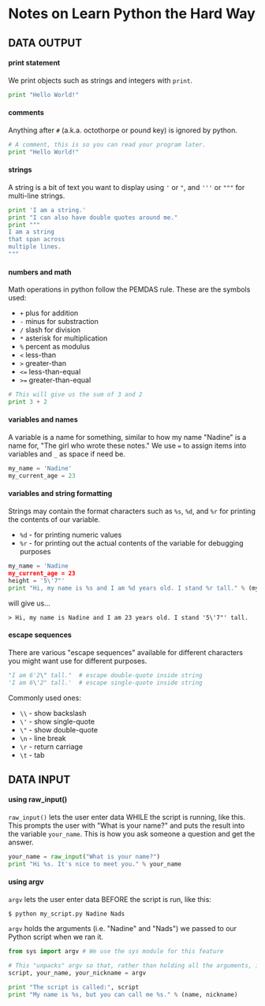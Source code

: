 # Notes on Learn Python the Hard Way

## DATA OUTPUT
#### print statement
We print objects such as strings and integers with `print`.
```python
print "Hello World!"
```

#### comments
Anything after `#` (a.k.a. octothorpe or pound key) is ignored by python.
```python
# A comment, this is so you can read your program later.
print "Hello World!"
```

#### strings
A string is a bit of text you want to display using `'` or `"`, and `'''` or `"""` for multi-line strings.
```python
print 'I am a string.'
print "I can also have double quotes around me."
print """
I am a string
that span across
multiple lines.
"""
```

#### numbers and math
Math operations in python follow the PEMDAS rule. These are the symbols used:
- `+` plus for addition
- `-` minus for substraction
- `/` slash for division
- `*` asterisk for multiplication
- `%` percent as modulus
- `<` less-than
- `>` greater-than
- `<=` less-than-equal
- `>=` greater-than-equal

```python
# This will give us the sum of 3 and 2
print 3 + 2
```

#### variables and names
A variable is a name for something, similar to how my name "Nadine" is a name for, "The girl who wrote these notes."
We use `=` to assign items into variables and `_` as space if need be.
```python
my_name = 'Nadine'
my_current_age = 23
```

#### variables and string formatting
Strings may contain the format characters such as `%s`, `%d`, and `%r` for printing the contents of our variable.
- `%d` - for printing numeric values
- `%r` - for printing out the actual contents of the variable for debugging purposes

```python
my_name = 'Nadine
my_current_age = 23
height = '5\'7"'
print "Hi, my name is %s and I am %d years old. I stand %r tall." % (my_name, my_current_age, height)
```
will give us...
```
> Hi, my name is Nadine and I am 23 years old. I stand '5\'7"' tall.
```

#### escape sequences
There are various "escape sequences" available for different characters you might want use for different purposes.
```python
"I am 6'2\" tall."  # escape double-quote inside string
'I am 6\'2" tall.'  # escape single-quote inside string
```
Commonly used ones:
- `\\` - show backslash
- `\'` - show single-quote
- `\"` - show double-quote
- `\n` - line break
- `\r` - return carriage
- `\t` - tab

## DATA INPUT

#### using raw_input()
`raw_input()` lets the user enter data WHILE the script is running, like this.
This prompts the user with "What is your name?" and puts the result into the variable `your_name`. This is how you ask someone a question and get the answer.
```python
your_name = raw_input("What is your name?")
print "Hi %s. It's nice to meet you." % your_name
```

#### using argv
`argv` lets the user enter data BEFORE the script is run, like this:
```
$ python my_script.py Nadine Nads
```
`argv` holds the arguments (i.e. "Nadine" and "Nads") we passed to our Python script when we ran it.
```python
from sys import argv # We use the sys module for this feature

# This "unpacks" argv so that, rather than holding all the arguments, it gets assigned to variables we can work with.
script, your_name, your_nickname = argv

print "The script is called:", script
print "My name is %s, but you can call me %s." % (name, nickname)
```
